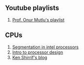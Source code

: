 ## Youtube playlists
1. [Prof. Onur Mutlu's playlist](https://www.youtube.com/playlist?list=PL5Q2soXY2Zi-Mnk1PxjEIG32HAGILkTOF)

## CPUs
1. [Segmentation in intel processors](https://nixhacker.com/segmentation-in-intel-64-bit)
2. [Intro to processor design](http://www.gamezero.com/team-0/articles/math_magic/micro/)
3. [Ken Shirrif's blog](https://www.righto.com)
